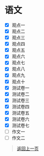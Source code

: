 # 语文
- [x] 观点一
- [x] 观点二
- [x] 观点三
- [x] 观点四
- [x] 观点五
- [x] 观点六
- [x] 观点七
- [x] 观点八
- [x] 观点九
- [x] 观点十
- [x] 测试卷一
- [x] 测试卷二
- [x] 测试卷三
- [x] 测试卷四
- [x] 测试卷五
- [x] 测试卷六
- [x] 测试卷七
- [ ] 作文一
- [ ] 作文二
>[返回上一页](https://zhs141.github.io/homework/eight_han/index.html)
